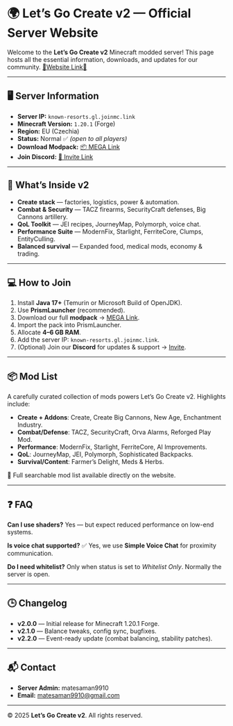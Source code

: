 # 🌍 Let’s Go Create v2 — Official Server Website

Welcome to the **Let’s Go Create v2** Minecraft modded server!
This page hosts all the essential information, downloads, and updates for our community.
[🔗Website Link🔗](https://matesaman9910.github.io/Lets-Go-Create-v2/)

---

## 🖥️ Server Information

* **Server IP:** `known-resorts.gl.joinmc.link`
* **Minecraft Version:** `1.20.1` (Forge)
* **Region:** EU (Czechia)
* **Status:** Normal ✅ *(open to all players)*
* **Download Modpack:** [📦 MEGA Link](https://mega.nz/folder/n4ohwLoT#nZmVoc55DjgOZPodBekirA)
* **Join Discord:** [💬 Invite Link](https://discord.gg/vGk4kKfQrj)

---

## 📜 What’s Inside v2

* **Create stack** — factories, logistics, power & automation.
* **Combat & Security** — TACZ firearms, SecurityCraft defenses, Big Cannons artillery.
* **QoL Toolkit** — JEI recipes, JourneyMap, Polymorph, voice chat.
* **Performance Suite** — ModernFix, Starlight, FerriteCore, Clumps, EntityCulling.
* **Balanced survival** — Expanded food, medical mods, economy & trading.

---

## 💻 How to Join

1. Install **Java 17+** (Temurin or Microsoft Build of OpenJDK).
2. Use **PrismLauncher** (recommended).
3. Download our full **modpack** → [MEGA Link](https://mega.nz/folder/n4ohwLoT#nZmVoc55DjgOZPodBekirA).
4. Import the pack into PrismLauncher.
5. Allocate **4–6 GB RAM**.
6. Add the server IP: `known-resorts.gl.joinmc.link`.
7. (Optional) Join our **Discord** for updates & support → [Invite](https://discord.gg/vGk4kKfQrj).

---

## 📦 Mod List

A carefully curated collection of mods powers Let’s Go Create v2.
Highlights include:

* **Create + Addons**: Create, Create Big Cannons, New Age, Enchantment Industry.
* **Combat/Defense**: TACZ, SecurityCraft, Orva Alarms, Reforged Play Mod.
* **Performance**: ModernFix, Starlight, FerriteCore, AI Improvements.
* **QoL**: JourneyMap, JEI, Polymorph, Sophisticated Backpacks.
* **Survival/Content**: Farmer’s Delight, Meds & Herbs.

📑 Full searchable mod list available directly on the website.

---

## ❓ FAQ

**Can I use shaders?**
Yes — but expect reduced performance on low-end systems.

**Is voice chat supported?**
✅ Yes, we use **Simple Voice Chat** for proximity communication.

**Do I need whitelist?**
Only when status is set to *Whitelist Only*. Normally the server is open.

---

## 🕒 Changelog

* **v2.0.0** — Initial release for Minecraft 1.20.1 Forge.
* **v2.1.0** — Balance tweaks, config sync, bugfixes.
* **v2.2.0** — Event-ready update (combat balancing, stability patches).

---

## 📬 Contact

* **Server Admin:** matesaman9910
* **Email:** [matesaman9910@gmail.com](mailto:matesaman9910@gmail.com)

---

© 2025 **Let’s Go Create v2**. All rights reserved.
